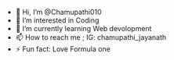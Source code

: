 - 👋 Hi, I’m @Chamupathi010
- 👀 I’m interested in Coding
- 🌱 I’m currently learning Web devolopment 
- 📫 How to reach me ; IG: chamupathi_jayanath
- ⚡ Fun fact: Love Formula one

<!---
Chamupathi010/Chamupathi010 is a ✨ special ✨ repository because its `README.md` (this file) appears on your GitHub profile.
You can click the Preview link to take a look at your changes.
- 😄 Pronouns: ...
- 💞️ I’m looking to collaborate on ...
--->
